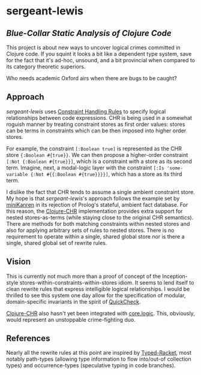 # sergeant-lewis #
## _Blue-Collar Static Analysis of Clojure Code_ ##

This project is about new ways to uncover logical crimes committed in Clojure code. If you squint it looks a bit like a dependent type system, save for the fact that it's ad-hoc, unsound, and a bit provincial when compared to its category theoretic superiors.

Who needs academic Oxford airs when there are bugs to be caught?

## Approach ##

_sergeant-lewis_ uses [Constraint Handling Rules](http://dtai.cs.kuleuven.be/projects/CHR/) to specify logical relationships between code expressions. CHR is being used in a somewhat roguish manner by treating constraint stores as first order values: stores can be terms in constraints which can be then imposed into higher order stores. 

For example, the constraint  ``[:Boolean true]`` is represented as the CHR store ``{:Boolean #{true}}``. We can then propose a higher-order constraint ``[:Not {:Boolean #{true}}]``, which is a constraint with a store as its second term. Imagine, next, a modal-logic layer with the constraint ``[:Is 'some-variable {:Not #{{:Boolean #{true}}}}]``, which has a store as its third term.

I dislike the fact that CHR tends to assume a single ambient constraint store. My hope is that _sergeant-lewis_'s approach follows the example set by [miniKanren](http://mitpress.mit.edu/catalog/item/default.asp?ttype=2&tid=10663) in its rejection of Prolog's stateful, ambient fact database. For this reason, the [Clojure-CHR](https://github.com/takeoutweight/Clojure-CHR) implementation provides extra support for nested stores-as-terms (while staying close to the original CHR semantics). There are methods for both matching constraints within nested stores and also for applying arbitrary sets of rules to nested stores. There is no requirement to operate within a single, shared global store nor is there a single, shared global set of rewrite rules.

## Vision ##

This is currently not much more than a proof of concept of the Inception-style stores-within-constraints-within-stores idiom. It seems to lend itself to clean rewrite rules that express intelligible logical relationships. I would be thrilled to see this system one day allow for the specification of modular, domain-specific invariants in the spirit of [QuickCheck](http://www.haskell.org/haskellwiki/Introduction_to_QuickCheck).

[Clojure-CHR](https://github.com/takeoutweight/Clojure-CHR) also hasn't yet been integrated with [core.logic](https://github.com/clojure/core.logic). This, obviously, would represent an unstoppable crime-fighting duo.

## References ##

Nearly all the rewrite rules at this point are inspired by [Typed-Racket](http://docs.racket-lang.org/ts-guide/), most notably path-types (allowing type information to flow into/out-of collection types) and occurrence-types (speculative typing in code branches).
